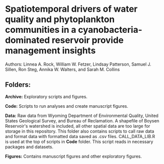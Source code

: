 # Spatiotemporal drivers of water quality and phytoplankton communities in a cyanobacteria-dominated reservoir provide management insights

Authors:   Linnea A. Rock, William W. Fetzer, Lindsay Patterson, Samuel J. Sillen, Ron Steg, Annika W. Walters, and Sarah M. Collins

## Folders:

**Archive:** Exploratory scripts and figures. 

**Code:** Scripts to run analyses and create manuscript figures.

**Data:** Raw data from Wyoming Department of Environmental Quality, United States Geological Survey, and Bureau of Reclamation. A shapefile of Boysen Reservoir's watershed is included, all other spatial data are too large for storage in this repository. This folder also contains scripts to call raw data and format data with formatted data saved as .csv files. CALL_DATA_LIB.R is used at the top of scripts in **Code** folder. This script reads in necessary packages and datasets. 

**Figures:** Contains manuscript figures and other exploratory figures. 
